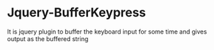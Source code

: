 Jquery-BufferKeypress
=====================

It is jquery plugin to buffer the keyboard input for some time and gives output as the buffered string